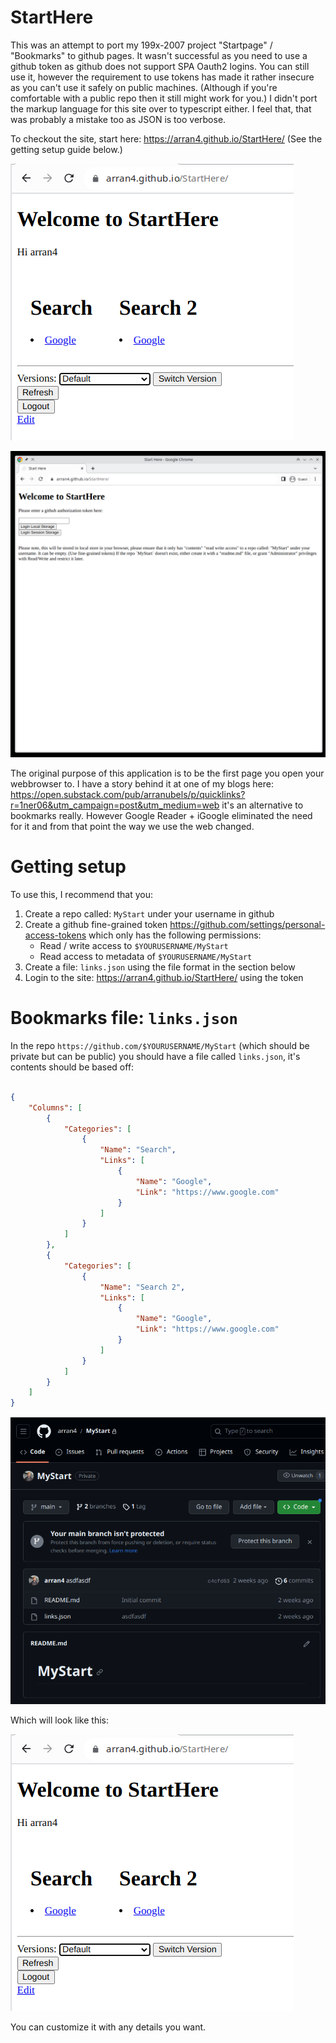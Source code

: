 # StartHere

This was an attempt to port my 199x-2007 project "Startpage" / "Bookmarks" to github pages. It wasn't successful as you need
to use a github token as github does not support SPA Oauth2 logins. You can still use it, however the requirement to use
tokens has made it rather insecure as you can't use it safely on public machines. (Although if you're comfortable with a 
public repo then it still might work for you.) I didn't port the markup language for this site over to typescript either.
I feel that, that was probably a mistake too as JSON is too verbose.

To checkout the site, start here: https://arran4.github.io/StartHere/ (See the getting setup guide below.)

![img.png](doc/img_2.png)

![img.png](doc/img.png)

The original purpose of this application is to be the first page you open your webbrowser to. I have a story behind it at
one of my blogs here: https://open.substack.com/pub/arranubels/p/quicklinks?r=1ner06&utm_campaign=post&utm_medium=web it's
an alternative to bookmarks really. However Google Reader + iGoogle eliminated the need for it and from that point the
way we use the web changed.

# Getting setup

To use this, I recommend that you:
1. Create a repo called: `MyStart` under your username in github
2. Create a github fine-grained token https://github.com/settings/personal-access-tokens which only has the following permissions:
    * Read / write access to `$YOURUSERNAME/MyStart`
    * Read access to metadata of  `$YOURUSERNAME/MyStart`
3. Create a file: `links.json` using the file format in the section below
4. Login to the site:  https://arran4.github.io/StartHere/ using the token

# Bookmarks file: `links.json`

In the repo `https://github.com/$YOURUSERNAME/MyStart` (which should be private but can be public) you should have a file
called `links.json`, it's contents should be based off:
```json

{
    "Columns": [
        {
            "Categories": [
                {
                    "Name": "Search",
                    "Links": [
                        {
                            "Name": "Google",
                            "Link": "https://www.google.com"
                        }
                    ]        
                }
            ]
        },
        {
            "Categories": [
                {
                    "Name": "Search 2",
                    "Links": [
                        {
                            "Name": "Google",
                            "Link": "https://www.google.com"
                        }
                    ]        
                }
            ]
        }
    ]
}
```

![img_1.png](doc/img_1.png)

Which will look like this:

![img_1.png](doc/img_2.png)

You can customize it with any details you want.
